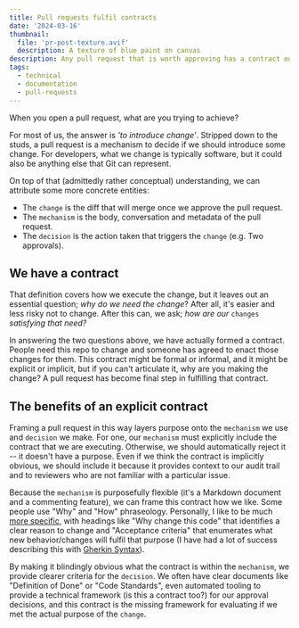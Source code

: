 ```yaml
---
title: Pull requests fulfil contracts
date: '2024-03-16'
thumbnail:
  file: 'pr-post-texture.avif'
  description: A texture of blue paint on canvas
description: Any pull request that is worth approving has a contract outling a reason to change.
tags:
  - technical
  - documentation
  - pull-requests
---
```


When you open a pull request, what are you trying to achieve?

For most of us, the answer is _'to introduce change'_. Stripped down to the studs, a pull request is a mechanism to decide if we should introduce some change. For developers, what we change is typically software, but it could also be anything else that Git can represent.

On top of that (admittedly rather conceptual) understanding, we can attribute some more concrete entities:

- The `change` is the diff that will merge once we approve the pull request.
- The `mechanism` is the body, conversation and metadata of the pull request.
- The `decision` is the action taken that triggers the `change` (e.g. Two approvals).

## We have a contract

That definition covers how we execute the change, but it leaves out an essential question; _why do we need the change_? After all, it's easier and less risky not to change. After this can, we ask; _how are our_ `changes` _satisfying that need?_

In answering the two questions above, we have actually formed a contract. People need this repo to change and someone has agreed to enact those changes for them. This contract might be formal or informal, and it might be explicit or implicit, but if you can't articulate it, why are you making the change? A pull request has become final step in fulfilling that contract.

## The benefits of an explicit contract

Framing a pull request in this way layers purpose onto the `mechanism` we use and `decision` we make. For one, our `mechanism` must explicitly include the contract that we are executing. Otherwise, we should automatically reject it -- it doesn't have a purpose. Even if we think the contract is implicitly obvious, we should include it because it provides context to our audit trail and to reviewers who are not familiar with a particular issue.

Because the `mechanism` is purposefully flexible (it's a Markdown document and a commenting feature), we can frame this contract how we like. Some people use "Why" and "How" phraseology. Personally, I like to be much [more specific](https://github.com/jharlow/nvim/blob/main/snippets/prdesc.json), with headings like "Why change this code" that identifies a clear reason to change and "Acceptance criteria" that enumerates what new behavior/changes will fulfil that purpose (I have had a lot of success describing this with [Gherkin Syntax](https://cucumber.io/docs/gherkin/)).

By making it blindingly obvious what the contract is within the `mechanism`, we provide clearer criteria for the `decision`. We often have clear documents like "Definition of Done" or "Code Standards", even automated tooling to provide a technical framework (is this a contract too?) for our approval decisions, and this contract is the missing framework for evaluating if we met the actual purpose of the `change`.
